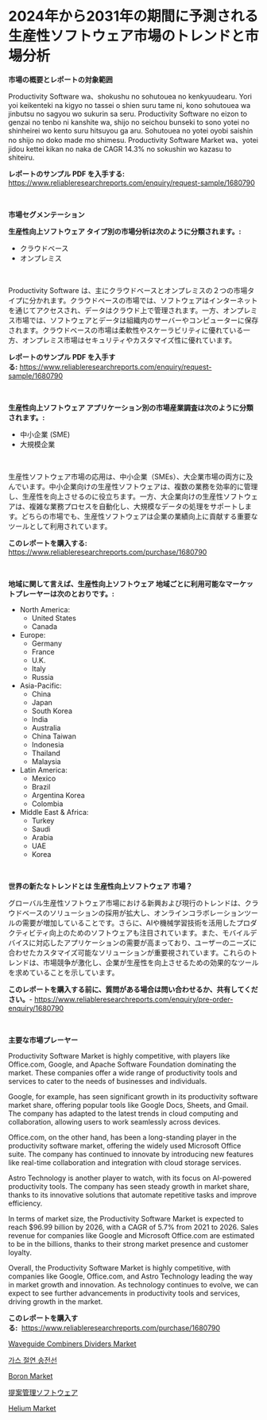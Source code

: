 <p><h1>2024年から2031年の期間に予測される生産性ソフトウェア市場のトレンドと市場分析</h1></p><p><strong>市場の概要とレポートの対象範囲</strong></p>
<p><p>Productivity Software wa、shokushu no sohutouea no kenkyuudearu. Yori yoi keikenteki na kigyo no tassei o shien suru tame ni, kono sohutouea wa jinbutsu no sagyou wo sukurin sa seru. Productivity Software no eizon to genzai no tenbo ni kanshite wa, shijo no seichou bunseki to sono yotei no shinheirei wo kento suru hitsuyou ga aru. Sohutouea no yotei oyobi saishin no shijo no doko made mo shimesu. Productivity Software Market wa、yotei jidou kettei kikan no naka de CAGR 14.3% no sokushin wo kazasu to shiteiru.</p></p>
<p><strong>レポートのサンプル PDF を入手する:</strong> <a href="https://www.reliableresearchreports.com/enquiry/request-sample/1680790">https://www.reliableresearchreports.com/enquiry/request-sample/1680790</a></p>
<p>&nbsp;</p>
<p><strong>市場セグメンテーション</strong></p>
<p><strong>生産性向上ソフトウェア タイプ別の市場分析は次のように分類されます。:</strong></p>
<p><ul><li>クラウドベース</li><li>オンプレミス</li></ul></p>
<p>&nbsp;</p>
<p><p>Productivity Software は、主にクラウドベースとオンプレミスの２つの市場タイプに分かれます。クラウドベースの市場では、ソフトウェアはインターネットを通じてアクセスされ、データはクラウド上で管理されます。一方、オンプレミス市場では、ソフトウェアとデータは組織内のサーバーやコンピューターに保存されます。クラウドベースの市場は柔軟性やスケーラビリティに優れている一方、オンプレミス市場はセキュリティやカスタマイズ性に優れています。</p></p>
<p><strong>レポートのサンプル PDF を入手する:</strong>&nbsp;<a href="https://www.reliableresearchreports.com/enquiry/request-sample/1680790">https://www.reliableresearchreports.com/enquiry/request-sample/1680790</a></p>
<p>&nbsp;</p>
<p><strong> 生産性向上ソフトウェア アプリケーション別の市場産業調査は次のように分類されます。:</strong></p>
<p><ul><li>中小企業 (SME)</li><li>大規模企業</li></ul></p>
<p>&nbsp;</p>
<p><p>生産性ソフトウェア市場の応用は、中小企業（SMEs）、大企業市場の両方に及んでいます。中小企業向けの生産性ソフトウェアは、複数の業務を効率的に管理し、生産性を向上させるのに役立ちます。一方、大企業向けの生産性ソフトウェアは、複雑な業務プロセスを自動化し、大規模なデータの処理をサポートします。どちらの市場でも、生産性ソフトウェアは企業の業績向上に貢献する重要なツールとして利用されています。</p></p>
<p><strong>このレポートを購入する:</strong>&nbsp; <a href="https://www.reliableresearchreports.com/purchase/1680790">https://www.reliableresearchreports.com/purchase/1680790</a></p>
<p>&nbsp;</p>
<p><strong>地域に関して言えば、生産性向上ソフトウェア 地域ごとに利用可能なマーケットプレーヤーは次のとおりです。:</strong></p>
<p><ul>
    <li>
        North America:
        <ul>
            <li>United States</li>
            <li>Canada</li>
        </ul>
    </li>
    <li>
        Europe:
        <ul>
            <li>Germany</li>
            <li>France</li>
            <li>U.K.</li>
            <li>Italy</li>
            <li>Russia</li>
        </ul>
    </li>
    <li>
        Asia-Pacific:
        <ul>
            <li>China</li>
            <li>Japan</li>
            <li>South Korea</li>
            <li>India</li>
            <li>Australia</li>
            <li>China Taiwan</li>
            <li>Indonesia</li>
            <li>Thailand</li>
            <li>Malaysia</li>
        </ul>
    </li>
    <li>
        Latin America:
        <ul>
            <li>Mexico</li>
            <li>Brazil</li>
            <li>Argentina Korea</li>
            <li>Colombia</li>
        </ul>
    </li>
    <li>
        Middle East & Africa:
        <ul>
            <li>Turkey</li>
            <li>Saudi</li>
            <li>Arabia</li>
            <li>UAE</li>
            <li>Korea</li>
        </ul>
    </li>
    </ul></p>
<p>&nbsp;</p>
<p><strong>世界の新たなトレンドとは 生産性向上ソフトウェア 市場？</strong></p>
<p><p>グローバル生産性ソフトウェア市場における新興および現行のトレンドは、クラウドベースのソリューションの採用が拡大し、オンラインコラボレーションツールの需要が増加していることです。さらに、AIや機械学習技術を活用したプロダクティビティ向上のためのソフトウェアも注目されています。また、モバイルデバイスに対応したアプリケーションの需要が高まっており、ユーザーのニーズに合わせたカスタマイズ可能なソリューションが重要視されています。これらのトレンドは、市場競争が激化し、企業が生産性を向上させるための効果的なツールを求めていることを示しています。</p></p>
<p><strong>このレポートを購入する前に、質問がある場合は問い合わせるか、共有してください。</strong>- <a href="https://www.reliableresearchreports.com/enquiry/pre-order-enquiry/1680790">https://www.reliableresearchreports.com/enquiry/pre-order-enquiry/1680790</a></p>
<p>&nbsp;</p>
<p><strong>主要な市場プレーヤー</strong></p>
<p><p>Productivity Software Market is highly competitive, with players like Office.com, Google, and Apache Software Foundation dominating the market. These companies offer a wide range of productivity tools and services to cater to the needs of businesses and individuals.</p><p>Google, for example, has seen significant growth in its productivity software market share, offering popular tools like Google Docs, Sheets, and Gmail. The company has adapted to the latest trends in cloud computing and collaboration, allowing users to work seamlessly across devices.</p><p>Office.com, on the other hand, has been a long-standing player in the productivity software market, offering the widely used Microsoft Office suite. The company has continued to innovate by introducing new features like real-time collaboration and integration with cloud storage services.</p><p>Astro Technology is another player to watch, with its focus on AI-powered productivity tools. The company has seen steady growth in market share, thanks to its innovative solutions that automate repetitive tasks and improve efficiency.</p><p>In terms of market size, the Productivity Software Market is expected to reach $96.99 billion by 2026, with a CAGR of 5.7% from 2021 to 2026. Sales revenue for companies like Google and Microsoft Office.com are estimated to be in the billions, thanks to their strong market presence and customer loyalty.</p><p>Overall, the Productivity Software Market is highly competitive, with companies like Google, Office.com, and Astro Technology leading the way in market growth and innovation. As technology continues to evolve, we can expect to see further advancements in productivity tools and services, driving growth in the market.</p></p>
<p><strong>このレポートを購入する:</strong>&nbsp;&nbsp;<a href="https://www.reliableresearchreports.com/purchase/1680790">https://www.reliableresearchreports.com/purchase/1680790</a></p>
<p><p><a href="https://view.publitas.com/reportprime-1/waveguide-combiners-dividers-market-research-report-reveals-the-latest-trends-and-opportunities-of-this-market-for-period-from-2024-2031/">Waveguide Combiners Dividers Market</a></p><p><a href="https://github.com/vsr06p4p49/Market-Research-Report-List-1/blob/main/3405523194121.md">가스 절연 송전선</a></p><p><a href="https://github.com/provorikovar/Market-Research-Report-List-3/blob/main/boron-market.md">Boron Market</a></p><p><a href="https://github.com/cbigkbh02719/Market-Research-Report-List-1/blob/main/9223193194397.md">提案管理ソフトウェア</a></p><p><a href="https://github.com/CliffMedina6/Market-Research-Report-List-3/blob/main/helium-market.md">Helium Market</a></p></p>